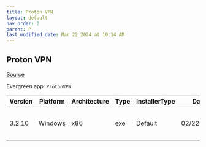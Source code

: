 ```yaml
---
title: Proton VPN
layout: default
nav_order: 2
parent: P
last_modified_date: Mar 22 2024 at 10:14 AM
---
```


## Proton VPN

[Source](https://protonvpn.com/)

Evergreen app: `ProtonVPN`

| Version | Platform | Architecture | Type | InstallerType | Date       | Size     | URI                                                                                                                                                                        |
| ------- | -------- | ------------ | ---- | ------------- | ---------- | -------- | -------------------------------------------------------------------------------------------------------------------------------------------------------------------------- |
| 3.2.10  | Windows  | x86          | exe  | Default       | 02/22/2024 | 79346664 | [https://github.com/ProtonVPN/win-app/releases/download/3.2.10/ProtonVPN_v3.2.10.exe](https://github.com/ProtonVPN/win-app/releases/download/3.2.10/ProtonVPN_v3.2.10.exe) |
